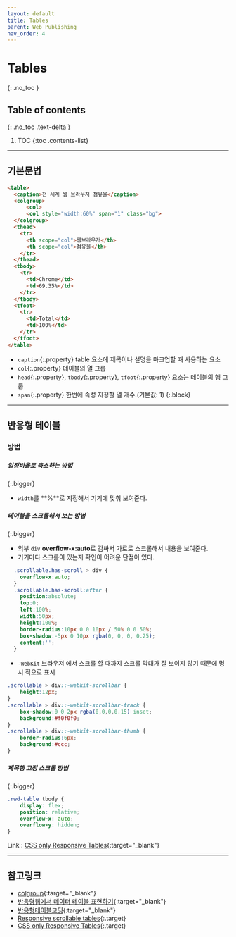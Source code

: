 ```yaml
---
layout: default
title: Tables
parent: Web Publishing
nav_order: 4
---
```


# Tables
{: .no_toc }

## Table of contents
{: .no_toc .text-delta }

1. TOC
{:toc .contents-list}

---

## 기본문법

```html
<table>
  <caption>전 세계 웹 브라우저 점유율</caption>
  <colgroup>
      <col>
      <col style="width:60%" span="1" class="bg">
  </colgroup>
  <thead>
    <tr>
      <th scope="col">웹브라우저</th>
      <th scope="col">점유율</th>
    </tr>
  </thead>
  <tbody>
    <tr>
      <td>Chrome</td>
      <td>69.35%</td>
    </tr>
  </tbody>
  <tfoot>
    <tr>
      <td>Total</td>
      <td>100%</td>
    </tr>
  </tfoot>
</table>
```

* `caption`{:.property} table 요소에 제목이나 설명을 마크업할 때 사용하는 요소
* `col`{:.property} 테이블의 열 그룹
* `head`{:.property}, `tbody`{:.property}, `tfoot`{:.property} 요소는 테이블의 행 그룹
* `span`{:.property} 한번에 속성 지정할 열 개수.(기본값: 1) 
{:.block}

---

## 반응형 테이블

### 방법

##### 일정비율로 축소하는 방법
{:.bigger}

- `width`를 **%**로 지정해서 기기에 맞춰 보여준다.

##### 테이블을 스크롤해서 보는 방법
{:.bigger}

- 외부 `div` **overflow-x:auto**로 감싸서  가로로 스크롤해서 내용을 보여준다.
- 기기마다 스크롤이 있는지 확인이 어려운 단점이 있다. 

```css
  .scrollable.has-scroll > div {
    overflow-x:auto;
  }
  .scrollable.has-scroll:after {
    position:absolute;
    top:0;
    left:100%;
    width:50px;
    height:100%;
    border-radius:10px 0 0 10px / 50% 0 0 50%;
    box-shadow:-5px 0 10px rgba(0, 0, 0, 0.25);
    content:'';
  }
```

- `-WebKit` 브라우저 에서 스크롤 할 때까지 스크롤 막대가 잘 보이지 않기 때문에 명시 적으로 표시

```css
.scrollable > div::-webkit-scrollbar {
	height:12px;
}
.scrollable > div::-webkit-scrollbar-track {
	box-shadow:0 0 2px rgba(0,0,0,0.15) inset;
	background:#f0f0f0;
}
.scrollable > div::-webkit-scrollbar-thumb {
	border-radius:6px;
	background:#ccc;
}
```

##### 제목행 고정 스크롤 방법
{:.bigger}

```css
.rwd-table tbody {
    display: flex;
    position: relative;
    overflow-x: auto;
    overflow-y: hidden;
}
```

Link : [CSS only Responsive Tables](https://codepen.io/dbushell/full/8e6a1ee85418f3c5abe839647dbcdec5/){:target="_blank"}




---

## 참고링크
- [colgroup](https://developer.mozilla.org/ko/docs/Web/HTML/Element/colgroup){:target="_blank"}
- [반응형웹에서 데이터 테이블 표현하기](https://iropke.com/archive/data-table.html){:target="_blank"}
- [반응형테이블코딩](https://blog.naver.com/PostView.nhn?blogId=nsoft21&logNo=221578578071&parentCategoryNo=&categoryNo=14&viewDate=&isShowPopularPosts=true&from=search){:target="_blank"}
- [Responsive scrollable tables](https://www.456bereastreet.com/archive/201309/responsive_scrollable_tables/){:.target}
- [CSS only Responsive Tables](https://dbushell.com/2016/03/04/css-only-responsive-tables/){:.target}
